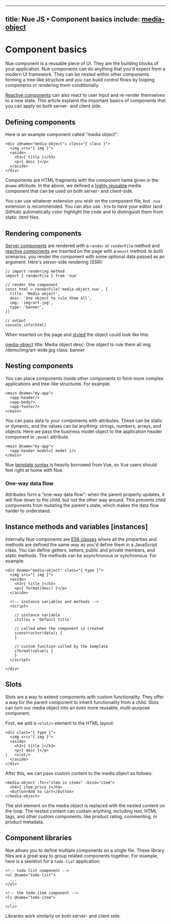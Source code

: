 
---
title: Nue JS • Component basics
include: [media-object]
---


# Component basics
Nue component is a reusable piece of UI. They are the building blocks of your application. Nue components can do anything that you'd expect from a modern UI framework. They can be nested within other components forming a tree-like structure and you can build control flows by looping components or rendering them conditionally.

[Reactive components](reactive-components.html) can also react to user input and re-render themselves to a new state. This article explains the important basics of components that you can apply on both server- and client side.


## Defining components
Here is an example component called "media object":

```
<div ı@name="media-object"ı class="{ class }">
  <img src="{ img }">
  <aside>
    <h3>{ title }</h3>
    <p>{ desc }</p>
  </aside>
</div>
```

Components are HTML fragments with the component name given in the `@name` attribute. In the above, we defined a [highly reusable][media-object] media component that can be used on both server- and client-side.

[media-object]: http://www.stubbornella.org/content/2010/06/25/the-media-object-saves-hundreds-of-lines-of-code/

You can use whatever extension you wish on the component file, but `.nue` extension is recommended. You can also use `.htm` to have your editor (and GitHub) automatically color highlight the code and to distinguish them from static .html files.


## Rendering components
[Server components](server-components.html) are rendered with a `render` or `renderFile` method and [reactive components](reactive-components.html) are inserted on the page with a `mount` method. In both scenarios, you render the component with some optional data passed as an argument. Here's server-side rendering (SSR):

```
// import rendering method
import { renderFile } from 'nue'

// render the component
const html = renderFile('media-object.nue', {
  title: 'Media object',
  desc: 'One object to rule them all',
  img: 'img/art.jpg',
  type: 'banner',
})

// output
console.info(html)
```

When inserted on the page and [styled](styling-components.html) the object could look like this:

[media-object]
  title: Media object
  desc: One object to rule them all
  img: /demo/img/art-wide.jpg
  class: banner



## Nesting components
You can place components inside other components to form more complex applications and tree-like structures. For example:

```
<main @name="my-app">
  <app-header/>
  <app-body/>
  <app-footer/>
</main>
```

You can pass data to your components with attributes. These can be static or dynamic, and the values can be anything: strings, numbers, arrays, and objects. Here we pass the business model object to the application header component in `:model` attribute.

```
<main @name="my-app">
  <app-header model={ model }/>
</main>
```

Nue [template syntax](template-syntax.html) is heavily borrowed from Vue, so Vue users should feel right at home with Nue.


### One-way data flow
Attributes form a "one-way data flow": when the parent property updates, it will flow down to the child, but not the other way around. This prevents child components from mutating the parent's state, which makes the data flow harder to understand.



## Instance methods and variables [instances]
Internally Nue components are [ES6 classes][es6] where all the properties and methods are defined the same way as you'd define them in a JavaScript class. You can define getters, setters, public and private members, and static methods. The methods can be asynchronous or synchronous. For example:

```
<div @name="media-object" class="{ type }">
  <img src="{ img }">
  <aside>
    <h3>{ title }</h3>
    <p>{ format(desc) }</p>
  </aside>

  <!-- instance variables and methods -->
  <script>

    // instance variable
    ıtitleı = 'Default title'

    // called when the component is created
    ıconstructor(data)ı {
    }

    // custom function called by the template
    ıformat(value)ı {
    }
  </script>

</div>
```

[es6]: https://developer.mozilla.org/en-US/docs/Web/JavaScript/Reference/Classes



## Slots
Slots are a way to extend components with custom functionality. They offer a way for the parent component to inherit functionality from a child. Slots can turn our media object into an even more reusable, multi-purpose component.

First, we add a `<slot/>` element to the HTML layout:

```
<div class="{ type }">
  <img src="{ img }">
  <aside>
    <h3>{ title }</h3>
    <p>{ desc }</p>
|   <slot/>
  </aside>
</div>
```

After this, we can pass custom content to the media object as follows:

```
<media-object :for="item in items" :bind="item">
  <h4>{ item.price }</h4>
  <button>Add to cart</button>
</media-object>
```

The slot element on the media object is replaced with the nested content on the loop. The nested content can contain anything, including text, HTML tags, and other custom components, like product rating, commenting, or product metadata.


## Component libraries
Nue allows you to define multiple components on a single file. These library files are a great way to group related components together. For example, here is a skeleton for a `todo-list` application:

```
<!-- todo list component -->
<ul @name="todo-list">
  ...
</ul>

<!-- the todo-item component -->
<li @name="todo-item">
  ...
</li>
```

Libraries work similarly on both server- and client side.



